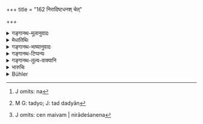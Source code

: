 +++
title = "162 निरादिष्टधनश् चेत्"

+++

<details><summary>गङ्गानथ-मूलानुवादः</summary>

If the surety were one to whom money had been made over and who had enough money,—then he to whom it had been made over shall pay it out ok his own property; such is the settled rule.—(162)
</details>

<details><summary>मेधातिथिः</summary>

**निरादिष्टं** निसृष्टं स्वधनाद् अर्पितम्- "भव लग्नक इदं ते धनं मत्तस् त्वया संशोधनीयं यद्य् अहं न दद्याम्" । **अलंधनः** पर्याप्तधनः । यावद् धनम् उत्तमर्णाय दातव्यं तावत् परिपूर्णं प्रसृष्टम् । स्वल्पे तु निसृष्टे बहुनि संशोध्ये न दापयितव्यः । पूर्वस्य प्रश्नस्योत्तरम् इदम् । यद्य् अपि न[^४०५] दानप्रतिभूर् अद्य निरादिष्टस् तत् तत्पुत्रो दाप्यते स्वधनाद् एव । तद्वद् यो[^४०६] निरादिष्टपुत्र इति द्रष्टव्यम्, तस्यैव प्रकृतत्वात्, साक्षात् प्रतिभुवस् तु प्रतिभूत्वाद् एव प्राप्तिर् इति चेन् मैवम् । निरादेशनेन[^४०७] इति स्थितिर् एषा शास्त्रमर्यादा । विचाराद् एवावलंबन इति सिद्धे यन् निरादिष्टो ऽलंबन इति चैवम् अभिधानं तत्पद्यग्रन्थानुरोधेन ॥ ८.१६२ ॥


[^४०७]:
     J omits: cen maivam | nirādeśanena


[^४०६]:
     M G: tadyo; J: tad dadyān


[^४०५]:
     J omits: na
</details>

<details><summary>गङ्गानथ-भाष्यानुवादः</summary>

If the surety is one who is ‘*Nirādiṣṭadhanaḥ*,’ a person to whom money has been handed over by the debtor, with the instruction—‘In the event of my being unable to pay, you will please clear oil the debt with this,’—and hence ‘*alandhanaḥ*,’ having ‘*enough money*’;—*i.e*., who had made over to him money sufficient to pay off the whole amount due to the creditor-then he should be made to pay. But if the amount made ever to him was small, while the amount of the debt is large, then he should not be made to pay.

This verse supplies the answer to the question in the preceding verse.

Though the money had been made over to the surety, yet it is the son who is to be made to pay out as of his own property (the surety having died). Hence the words should be construed to mean ‘the son of the surety to whom money had been made over’; as it is the *son* that forms the subject-matter of the context; as for the surety himself, his liability would follow from the mere fact of his being a ‘surety.’

‘*Such is the settled rule*,’—ordinance deduced from the scriptures.

What is intended having been already expressed by the term ‘*alandhanaḥ*,’ ‘who had *enough money*,’— the addition of the term ‘*nirādiṣṭadhanaḥ*,’ ‘*to whom money had been made over*,’ is due to the fact of the treatise being a metrical one (which admits of superfluous words and expressions).—(162)
</details>

<details><summary>गङ्गानथ-टिप्पन्यः</summary>

‘*Alandhanaḥ*’—Qualifies the surety (Medhātithi, Govindarāja and Nārāyaṇa);—it qualifies the surety’s heir (Rāghavānanda);—Nandana reads ‘*alakṣitaḥ*’ and explains it as ‘if the surety who received the money is not found.’

This verse is quoted in *Vivādaratnākara* (p. 48), as providing the answer to the question put in the preceding verse. It adds the following explanation:—If the surety, to whom money had been handed over (*nirādiṣṭa*) by the debtor, is ‘*alandhanaḥ*’,—*i.e*., he has really got the money,—then, on his death, the ‘*nirādiṣṭaḥ*’—*i.e*., the *son* of the surety to whom money had been handed over—should pay the debt out of his own property. The term ‘*nirādiṣṭaḥ*’ is applied figuratively to the *son*.

It is quoted in *Kṛtyakalpataru* (74a), which has the following notes:—‘*Nirādiṣṭadhana*’, is the surety to whom enough money had been handed over by the creditor, to cover the amount of surety involved,—‘*alandhanaḥ*’, possessed of sufficient property,—the second ‘*nirādiṣṭa*’ stands for the son of the person who had stood surety and has since died; the meaning being that the son should make good the debt for which his father had stood surety.
</details>

<details><summary>गङ्गानथ-तुल्य-वाक्यानि</summary>

**(verses 8.159-162)  
**

See Comparative notes for [Verse 8.159].
</details>

<details><summary>भारुचिः</summary>

**निरादिष्टधनो**] प्रतिभूः समर्पितधनः, न वाङ्मात्रेण । **अलंधनश्** च **स्यात्** पर्याप्तधनः । यावता संबध्यते लग्नकत्वेन । अथ वा निरादिष्टधनो वा[ङ्मात्रेन प]श्चाद् अलंधनस् समर्पितधनः पर्याप्तधनश् च भवति, तत्रैतस्माद् धेतोः **स्वधनाद् एव तद्** दातुम् अर्हति । अधमर्णलग्नकपुत्र उत्तमर्णायेति । अयं च दानग्रहणविधिः [सिद्धि]कारणेन ॥ ८.१६१ ॥

_अन्यश् च_ ।
</details>

<details><summary>Bühler</summary>

162	If the surety had received money (from him for whom he stood bail) and had money enough (to pay), then (the heir of him) who received it, shall pay (the debt) out of his property; that is the settled rule.
</details>

